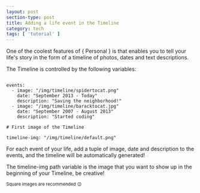 ```yaml
---
layout: post
section-type: post
title: Adding a life event in the Timeline
category: tech
tags: [ 'tutorial' ]
---
```

One of the coolest features of { Personal } is that enables you to tell your life's story in
the form of a timeline of photos, dates and text descriptions.

The Timeline is controlled by the following variables:

<pre><code data-trim class="yaml">
events:
  - image: "/img/timeline/spidertocat.png"
    date: "September 2013 - Today"
    description: "Saving the neighborhood!"
  - image: "/img/timeline/baracktocat.jpg"
    date: "September 2007 - August 2013"
    description: "Started coding"

# First image of the Timeline

timeline-img: "/img/timeline/default.png"
</code></pre>

For each event of your life, add a tuple of image, date and description to the events,
and the timeline will be automatically generated!

The timeline-img path variable is the image that you want to show up in the beginning of your Timeline, be creative!

<small>Square images are recommended 😉</small>
